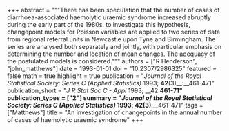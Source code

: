 +++
abstract = """There has been speculation that the number of cases of diarrhoea-associated haemolytic uraemic syndrome increased abruptly during the early part of the 1980s. to investigate this hypothesis, changepoint models for Poisson variables are applied to two series of data from regional referral units in Newcastle upon Tyne and Birmingham. The series are analysed both separately and jointly, with particular emphasis on determining the number and location of mean changes. The adequacy of the postulated models is considered."""
authors = ["R Henderson", "john_matthews"]
date = 1993-01-01
doi = "10.2307/2986325"
featured = false
math = true
highlight = true
publication = "*Journal of the Royal Statistical Society: Series C (Applied Statistics)* 1993; __42__(3)__:__461-471"
publication_short = "*J R Stat Soc C - Appl* 1993; __42:__461-71"
publication_types = ["2"]
summary = "*Journal of the Royal Statistical Society: Series C (Applied Statistics)* 1993; __42__(3)__:__461-471"
tags = ["Matthews"]
title = "An investigation of changepoints in the annual number of cases of haemolytic uraemic syndrome"
+++

